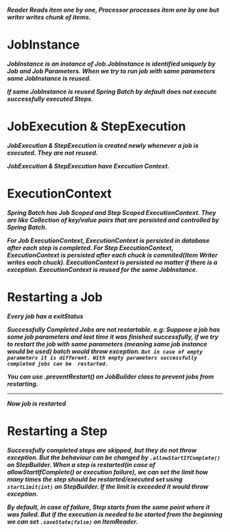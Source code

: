 ***Reader Reads item one by one, Processor processes item one by one but writer writes chunk of items.***

# JobInstance

***JobInstance is an instance of Job.JobInstance is identified uniquely by Job and Job Parameters.
When we try to run job with same parameters same JobInstance is reused.***

***If same JobInstance is reused Spring Batch by default does not execute successfully executed Steps.***

# JobExecution & StepExecution

***JobExecution & StepExecution is created newly whenever a job is executed. They are not reused.***

***JobExecution & StepExecution have Execution Context.***

# ExecutionContext

***Spring Batch has Job Scoped and Step Scoped ExecutionContext. They are like Collection of key/value pairs that are
persisted and controlled by Spring Batch.***

***For Job ExecutionContext, ExecutionContext is persisted in database after each step is completed. For Step
ExecutionContext,
ExecutionContext is persisted after each chuck is commited(Item Writer writes each chuck). ExecutionContext is persisted
no matter if there is a exception. ExecutionContext is reused for the same JobInstance.***

# Restarting a Job

***Every job has a exitStatus***

***Successfully Completed Jobs are not restartable. e.g: Suppose a job has some job parameters and last time it was
finished
successfully, if we try to restart the job with same parameters (meaning same job instance would be used) batch would
throw
exception.
`But in case of empty parameters it is different. With enpty parameters successfully completed jobs can be 
restarted.`***

***You can use .preventRestart() on JobBuilder class to prevent jobs from restarting.***

---

***Now job is restarted***

# Restarting a Step

***Successfully completed steps are skipped, but they do not throw exception. But the behaviour can be changed by
`.allowStartIfComplete()` on StepBuilder. When a step is restarted(in case of allowStartIfComplete() or execution
failure),
we can set the limit how many times the step should be restarted/executed set using `startLimit(int)` on StepBuilder.
If the limit is exceeded it would throw exception.***

***By default, in case of failure, Step starts from the same point where it was failed. But if the execution is needed
to
be started from the beginning we can set `.saveState(false)` on ItemReader.***